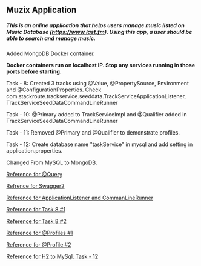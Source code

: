 ## Muzix Application

##### This is an online application that helps users manage music listed on Music Database (https://www.last.fm). Using this app, a user should be able to search and manage music.

Added MongoDB Docker container.

**Docker containers run on localhost IP. Stop any services running in those ports before starting.**


Task - 8: Created 3 tracks using @Value, @PropertySource, Environment and @ConfigurationProperties. Check com.stackroute.trackservice.seeddata.TrackServiceApplicationListener, TrackServiceSeedDataCommandLineRunner

Task - 10: @Primary added to TrackServiceImpl and @Qualifier added in TrackServiceSeedDataCommandLineRunner

Task - 11: Removed @Primary and @Qualifier to demonstrate profiles.

Task - 12: Create database name "taskService" in mysql and add setting in application.properties.

Changed From MySQL to MongoDB.

[Reference for @Query](http://zetcode.com/springboot/datajpaquery/)

[Refrence for Swagger2](https://www.baeldung.com/swagger-2-documentation-for-spring-rest-api)

[Reference for ApplicationListener and CommanLineRunner](https://www.baeldung.com/running-setup-logic-on-startup-in-spring)

[Reference for Task 8 #1](https://www.baeldung.com/properties-with-spring)

[Reference for Task 8 #2](http://appsdeveloperblog.com/reading-application-properties-spring-boot/)

[Reference for @Profiles #1](https://dzone.com/articles/spring-boot-profiles-1)

[Reference for @Profile #2](https://www.baeldung.com/spring-profiles)

[Reference for H2 to MySql. Task - 12](https://springframework.guru/configuring-spring-boot-for-mysql/)
